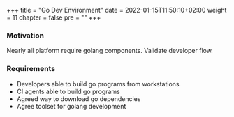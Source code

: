 +++
title = "Go Dev Environment"
date = 2022-01-15T11:50:10+02:00
weight = 11
chapter = false
pre = "<b></b>"
+++

### Motivation

Nearly all platform require golang components. Validate developer flow.

### Requirements

* Developers able to build go programs from workstations
* CI agents able to build go programs
* Agreed way to download go dependencies
* Agree toolset for golang development

